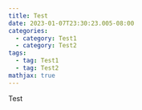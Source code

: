 ```yaml
---
title: Test
date: 2023-01-07T23:30:23.005-08:00
categories:
  - category: Test1
  - category: Test2
tags:
  - tag: Test1
  - tag: Test2
mathjax: true
---
```

Test
